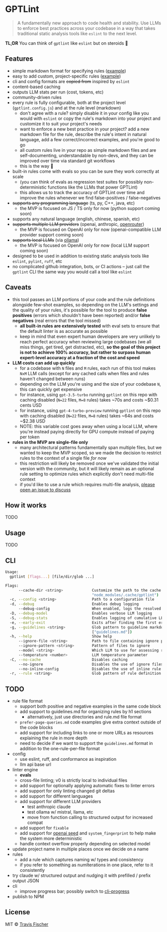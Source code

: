 # GPTLint

> A fundamentally new approach to code health and stability. Use LLMs to enforce best practices across your codebase in a way that takes traditional static analysis tools like `eslint` to the next level.

**TL;DR** You can think of `gptlint` like `eslint` but on steroids 💪

## Features

- simple markdown format for specifying rules ([example](./guidelines/prefer-array-at-negative-indexing.md))
- easy to add custom, project-specific rules ([example](./fixtures/guidelines/ts-example-0.md))
- cli and config formats are ~~copied from~~ inspired by `eslint`
- content-based caching
- outputs LLM stats per run (cost, tokens, etc)
- community-driven rules
- every rule is fully configurable, both at the project level (`gptlint.config.js`) and at the rule level (markdown)
  - don't agree with a rule? simply disable it in your config like you would with `eslint` or copy the rule's markdown into your project and customize it to suit your project's needs
  - want to enforce a new best practice in your project? add a new markdown file for the rule, describe the rule's intent in natural language, add a few correct/incorrect examples, and you're good to go
  - all custom rules live in your repo as simple markdown files and are self-documenting, understandable by non-devs, and they can be improved over time via standard git workflows
  - this is the way 💯
- built-in rules come with evals so you can be sure they work correctly at scale
  - (you can think of evals as regression test suites for possibly non-deterministic functions like the LLMs that power GPTLint)
  - this allows us to track the accuracy of GPTLint over time and improve the rules whenever we find false-positives / false-negatives
- ~~supports any programming language~~ (ts, py, C++, java, etc)
  - the MVP is focused on JS / TS only for now (python support coming soon)
- supports any natural language (english, chinese, spanish, etc)
- ~~supports multiple LLM providers~~ (openai, anthropic, [openrouter](https://openrouter.ai/))
  - the MVP is focused on OpenAI only for now (openai-compatible LLM provider support coming soon)
- ~~supports local LLMs~~ (via [ollama](https://github.com/ollama/ollama))
  - the MVP is focused on OpenAI only for now (local LLM support coming soon)
- designed to be used in addition to existing static analysis tools like `eslint`, `pylint`, `ruff`, etc
- no complicated github integration, bots, or CI actions – just call the `gptlint` CLI the same way you would call a tool like `eslint`

## Caveats

- this tool passes an LLM portions of your code and the rule definitions alongside few-shot examples, so depending on the LLM's settings and the quality of your rules, it's possible for the tool to produce **false positives** (errors which shouldn't have been reported) and/or **false negatives** (real errors that the tool missed)
  - **all built-in rules are extensively tested** with eval sets to ensure that the default linter is as accurate as possible
  - keep in mind that even expert human developers are very unlikely to reach perfect accuracy when reviewing large codebases (we all miss things, get tired, get distracted, etc), **so the goal of this project is not to achieve 100% accuracy, but rather to surpass human expert-level accuracy at a fraction of the cost and speed**
- **LLM costs can add up quickly**
  - for a codebase with `N` files and `M` rules, each run of this tool makes `NxM` LLM calls (except for any cached calls when files and rules haven't changed between runs)
  - depending on the LLM you're using and the size of your codebase `N`, this can quickly get expensive
  - for instance, using `gpt-3.5-turbo` running `gptlint` on this repo with caching disabled (`N=22` files, `M=8` rules) takes ~70s and costs ~$0.31 cents USD
  - for instance, using `gpt-4-turbo-preview` running `gptlint` on this repo with caching disabled (`N=22` files, `M=8` rules) takes ~64s and costs ~$2.38 USD
  - NOTE: this variable cost goes away when using a local LLM, where you're instead paying directly for GPU compute instead of paying per token
- **rules in the MVP are single-file only**
  - many architectural patterns fundamentally span multiple files, but we wanted to keep the MVP scoped, so we made the decision to restrict rules to the context of a single file _for now_
  - this restriction will likely be removed once we've validated the initial version with the community, but it will likely remain as an optional rule setting to optimize rules which explicitly don't need multi-file context
  - if you'd like to use a rule which requires multi-file analysis, [please open an issue to discuss](https://github.com/transitive-bullshit/eslint-plus-plus/issues/new)

## How it works

TODO

## Usage

TODO

## CLI

```bash
Usage:
  gptlint [flags...] [file/dir/glob ...]

Flags:
      --cache-dir <string>             Customize the path to the cache directory (default:
                                       "node_modules/.cache/gptlint")
  -c, --config <string>                Path to a configuration file
  -d, --debug                          Enables debug logging
      --debug-config                   When enabled, logs the resolved config and parsed rules and then exits
  -D, --debug-model                    Enables verbose LLM logging
  -S, --debug-stats                    Enables logging of cumulative LLM stats at the end, including total tokens and cost
  -e, --early-exit                     Exits after finding the first error
  -g, --guidelines <string>            Glob pattern to guideline markdown files containing rule definitions (default:
                                       ["guidelines.md"])
  -h, --help                           Show help
      --ignore-file <string>           Path to file containing ignore patterns (default: ".gptlintignore")
      --ignore-pattern <string>        Pattern of files to ignore
      --model <string>                 Which LLM to use for assessing rule conformance (default: "gpt-4-turbo-preview")
      --temperature <number>           LLM temperature parameter
  -C, --no-cache                       Disables caching
      --no-ignore                      Disables the use of ignore files and patterns
      --no-inline-config               Disables the use of inline rule config inside of source files
  -r, --rule <string>                  Glob pattern of rule definition markdown files.
```

## TODO

- rule file format
  - support both positive and negative examples in the same code block
  - add support to guidelines.md for organizing rules by h1 sections
    - alternatively, just use directories and rule.md file format
  - `prefer-page-queries.md` code examples give extra context outside of the code blocks
  - add support for including links to one or more URLs as resources explaining the rule in more depth
  - need to decide if we want to support the `guidelines.md` format in addition to the one-rule-per-file format
- config
  - use eslint, ruff, and conformance as inspiration
  - llm api base url
- linter engine
  - **evals**
  - cross-file linting; v0 is strictly local to individual files
  - add support for optionally applying automatic fixes to linter errors
  - add support for only linting changed git deltas
  - add support for different languages
  - add support for different LLM providers
    - test anthropic claude
    - test ollama w/ mistral, llama, etc
    - move from function calling to structured output for increased compat
  - add support for `fixable`
  - add support for [openai seed](https://platform.openai.com/docs/api-reference/chat/create#chat-create-seed) and `system_fingerprint` to help make the system more deterministic
  - handle context overflow properly depending on selected model
- update project name in multiple places once we decide on a name
- rules
  - add a rule which captures naming w/ types and consistency
  - if you refer to something as numIterations in one place, refer to it consistently
- try claude w/ structured output and nudging it with prefilled / prefix output JSON
- cli
  - improve progress bar; possibly switch to [cli-progress](https://github.com/npkgz/cli-progress)
- publish to NPM

## License

MIT © [Travis Fischer](https://transitivebullsh.it)
